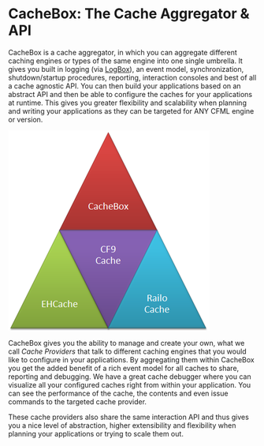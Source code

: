 # CacheBox: The Cache Aggregator & API

CacheBox is a cache aggregator, in which you can aggregate different caching engines or types of the same engine into one single umbrella. It gives you built in logging (via [LogBox](http://wiki.coldbox.org/wiki/LogBox.cfm)), an event model, synchronization, shutdown/startup procedures, reporting, interaction consoles and best of all a cache agnostic API. You can then build your applications based on an abstract API and then be able to configure the caches for your applications at runtime. This gives you greater flexibility and scalability when planning and writing your applications as they can be targeted for ANY CFML engine or version.

<img src="./images/intro_cacheboxTriangle.png">

CacheBox gives you the ability to manage and create your own, what we call <i>Cache Providers</i> that talk to different caching engines that you would like to configure in your applications. By aggregating them within CacheBox you get the added benefit of a rich event model for all caches to share, reporting and debugging. We have a great cache debugger where you can visualize all your configured caches right from within your application. You can see the performance of the cache, the contents and even issue commands to the targeted cache provider.

These cache providers also share the same interaction API and thus gives you a nice level of abstraction, higher extensibility and flexibility when planning your applications or trying to scale them out.
